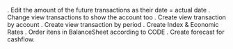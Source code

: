 . Edit the amount of the future transactions as their date = actual date
. Change view transactions to show the account too
. Create view transaction by account
. Create view transaction by period
. Create Index & Economic Rates
. Order itens in BalanceSheet according to CODE
. Create forecast for cashflow.
